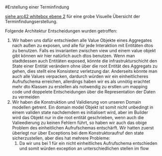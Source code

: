 #Erstellung einer Terminfindung

[siehe arc42 whitebox ebene 2](../arc42-template-DE.md) für eine grobe Visuelle Übersicht der Terminfindungserstellung.

Folgende Architektur Entscheidungen wurden getroffen:

1. Wir haben uns dafür entschieden alle Value Objekte eines Aggregates nach außen zu exposen,
und alle für jede Interaktion mit Entitäten dtos zu benutzen. Falls es invarianten zwischen view und einem value objekt gibt
können wir hier natürlich auch dtos benutzen. 
Wenn man stadtdessen auch Entitäten exposed, könnte die infrastrukturschicht den State einer Entität verändern ohne über die
root Entität des Aggregats zu gehen, dies stellt eine Konsistenz verletzung dar. 
Anderseits könnte man auch alle Values verpacken, dardurch würden wir ein einheitlicheres Aufrufschema erreichen, allerdings 
haben wir es als unnötig erachtet mehr dto Klassen zu erstellen als notwendig zu erstlen um mapping code und doppelete Entscheidungen 
über die Representation der Daten zu vermeiden
2. Wir haben die Konstruktion und Validierung von unseren Domain modellen getrent. Ein domain model Objekt ist somit nicht unbedingt
in einem validen state nachdemdem es initialisert wird, aber im Builder wird das Objekt nur in die root entität geschrieben, wenn
auch die Valieedierung zu keinen Fehlern führt, so haben wir auch das obige Problem des einheitlichen Aufrufschemas entschärft. 
Wir hatten zuerst überlegt nur über Exceptions bei dem Konstruktoraufruf den state sicherzustellen, aber dies hat mehrere Probleme:
    1. Da wir uns bei 1 für ein nicht einheitliches Aufrufschema entschieden und somit würden exception an unterschiedlichen
    stellen im flow 